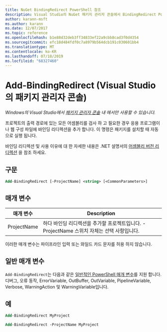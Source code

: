 ```yaml
---
title: NuGet BindingRedirect PowerShell 참조
description: Visual Studio의 NuGet 패키지 관리자 콘솔에서 BindingRedirect PowerShell 명령에 대 한 참조입니다.
author: karann-msft
ms.author: karann
ms.date: 12/07/2017
ms.topic: reference
ms.openlocfilehash: b1e88d32deb3ff34833ef22a9cbb8cad3f0d4354
ms.sourcegitcommit: efc18d484fdf0c7a8979b564dcb191c030601bb4
ms.translationtype: MT
ms.contentlocale: ko-KR
ms.lasthandoff: 07/18/2019
ms.locfileid: "68327460"
---
```

# <a name="add-bindingredirect-package-manager-console-in-visual-studio"></a>Add-BindingRedirect (Visual Studio의 패키지 관리자 콘솔)

*Windows의 Visual Studio에서 [패키지 관리자 콘솔](../../consume-packages/install-use-packages-powershell.md) 내 에서만 사용할 수 있습니다.*

프로젝트의 출력 경로에 있는 모든 어셈블리를 검사 하 고 필요한 경우 응용 프로그램이 나 웹 구성 파일에 바인딩 리디렉션을 추가 합니다. 이 명령은 패키지를 설치할 때 자동으로 실행 됩니다.

바인딩 리디렉션 및 사용 이유에 대 한 자세한 내용은 .NET 설명서의 [어셈블리 버전 리디렉션](/dotnet/framework/configure-apps/redirect-assembly-versions) 을 참조 하세요.

## <a name="syntax"></a>구문

```ps
Add-BindingRedirect [-ProjectName] <string> [<CommonParameters>]
```

## <a name="parameters"></a>매개 변수

| 매개 변수 | Description |
| --- | --- |
| ProjectName | 하다 바인딩 리디렉션을 추가할 프로젝트입니다. -ProjectName 스위치 자체는 선택 사항입니다. |

이러한 매개 변수는 파이프라인 입력 또는 와일드 카드 문자를 허용 하지 않습니다.

## <a name="common-parameters"></a>일반 매개 변수

`Add-BindingRedirect`는 다음과 같은 [일반적인 PowerShell 매개 변수](http://go.microsoft.com/fwlink/?LinkID=113216)를 지원 합니다. 디버그, 오류 동작, ErrorVariable, OutBuffer, OutVariable, PipelineVariable, Verbose, WarningAction 및 WarningVariable입니다.

## <a name="examples"></a>예

```ps
Add-BindingRedirect MyProject

Add-BindingRedirect -ProjectName MyProject
```